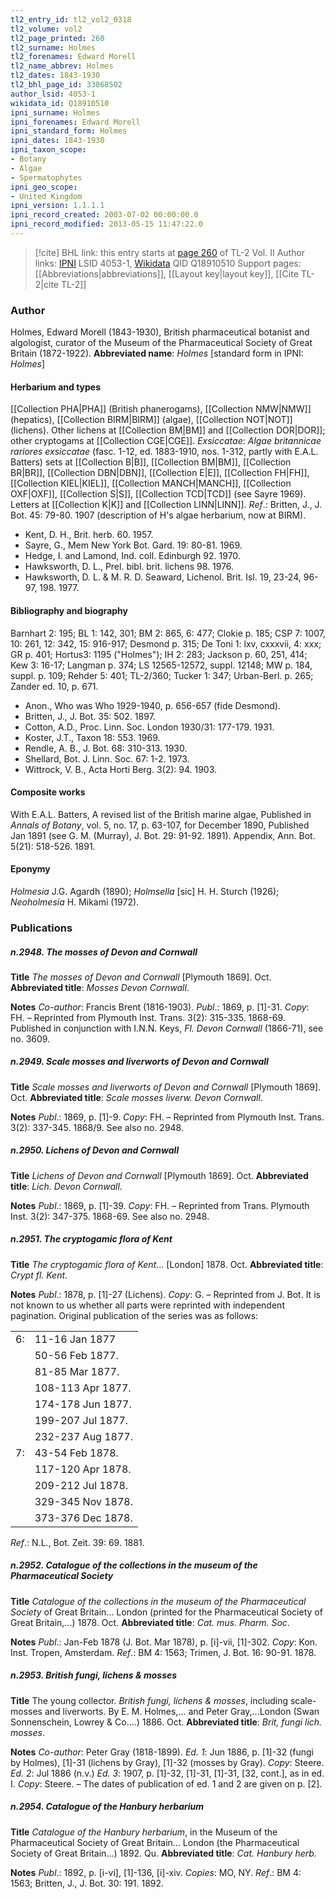```yaml
---
tl2_entry_id: tl2_vol2_0318
tl2_volume: vol2
tl2_page_printed: 260
tl2_surname: Holmes
tl2_forenames: Edward Morell
tl2_name_abbrev: Holmes
tl2_dates: 1843-1930
tl2_bhl_page_id: 33068502
author_lsid: 4053-1
wikidata_id: Q18910510
ipni_surname: Holmes
ipni_forenames: Edward Morell
ipni_standard_form: Holmes
ipni_dates: 1843-1930
ipni_taxon_scope: 
- Botany
- Algae
- Spermatophytes
ipni_geo_scope: 
- United Kingdom
ipni_version: 1.1.1.1
ipni_record_created: 2003-07-02 00:00:00.0
ipni_record_modified: 2013-05-15 11:47:22.0
---
```


> [!cite] BHL link: this entry starts at [page 260](https://www.biodiversitylibrary.org/page/33068502) of TL-2 Vol. II
> Author links: [IPNI](https://www.ipni.org/a/4053-1) LSID 4053-1, [Wikidata](https://www.wikidata.org/wiki/Q18910510) QID Q18910510
> Support pages: [[Abbreviations|abbreviations]], [[Layout key|layout key]], [[Cite TL-2|cite TL-2]]

### Author

Holmes, Edward Morell (1843-1930), British pharmaceutical botanist and algologist, curator of the Museum of the Pharmaceutical Society of Great Britain (1872-1922). 
**Abbreviated name**: *Holmes* \[standard form in IPNI: *Holmes*\]

#### Herbarium and types

[[Collection PHA|PHA]] (British phanerogams), [[Collection NMW|NMW]] (hepatics), [[Collection BIRM|BIRM]] (algae), [[Collection NOT|NOT]] (lichens). Other lichens at [[Collection BM|BM]] and [[Collection DOR|DOR]]; other cryptogams at [[Collection CGE|CGE]].
*Exsiccatae*: *Algae britannicae rariores exsiccatae* (fasc. 1-12, ed. 1883-1910, nos. 1-312, partly with E.A.L. Batters) sets at [[Collection B|B]], [[Collection BM|BM]], [[Collection BR|BR]], [[Collection DBN|DBN]], [[Collection E|E]], [[Collection FH|FH]], [[Collection KIEL|KIEL]], [[Collection MANCH|MANCH]], [[Collection OXF|OXF]], [[Collection S|S]], [[Collection TCD|TCD]] (see Sayre 1969). Letters at [[Collection K|K]] and [[Collection LINN|LINN]].
*Ref*.: Britten, J., J. Bot. 45: 79-80. 1907 (description of H's algae herbarium, now at BIRM).
- Kent, D. H., Brit. herb. 60. 1957.
- Sayre, G., Mem New York Bot. Gard. 19: 80-81. 1969.
- Hedge, I. and Lamond, Ind. coll. Edinburgh 92. 1970.
- Hawksworth, D. L., Prel. bibl. brit. lichens 98. 1976.
- Hawksworth, D. L. & M. R. D. Seaward, Lichenol. Brit. Isl. 19, 23-24, 96-97, 198. 1977.

#### Bibliography and biography

Barnhart 2: 195; BL 1: 142, 301; BM 2: 865, 6: 477; Clokie p. 185; CSP 7: 1007, 10: 261, 12: 342, 15: 916-917; Desmond p. 315; De Toni 1: lxv, cxxxvii, 4: xxx; GR p. 401; Hortus3: 1195 ("Holmes"); IH 2: 283; Jackson p. 60, 251, 414; Kew 3: 16-17; Langman p. 374; LS 12565-12572, suppl. 12148; MW p. 184, suppl. p. 109; Rehder 5: 401; TL-2/360; Tucker 1: 347; Urban-Berl. p. 265; Zander ed. 10, p. 671.
- Anon., Who was Who 1929-1940, p. 656-657 (fide Desmond).
- Britten, J., J. Bot. 35: 502. 1897.
- Cotton, A.D., Proc. Linn. Soc. London 1930/31: 177-179. 1931.
- Koster, J.T., Taxon 18: 553. 1969.
- Rendle, A. B., J. Bot. 68: 310-313. 1930.
- Shellard, Bot. J. Linn. Soc. 67: 1-2. 1973.
- Wittrock, V. B., Acta Horti Berg. 3(2): 94. 1903.

#### Composite works

With E.A.L. Batters, A revised list of the British marine algae, Published in *Annals of Botany*, vol. 5, no. 17, p. 63-107, for December 1890, Published Jan 1891 (see G. M. (Murray), J. Bot. 29: 91-92. 1891). Appendix, Ann. Bot. 5(21): 518-526. 1891.

#### Eponymy

*Holmesia* J.G. Agardh (1890); *Holmsella* \[sic\] H. H. Sturch (1926); *Neoholmesia* H. Mikami (1972).

### Publications

##### n.2948. The mosses of Devon and Cornwall

**Title**
*The mosses of Devon and Cornwall* \[Plymouth 1869\]. Oct.
**Abbreviated title**: *Mosses Devon Cornwall*.

**Notes**
*Co-author*: Francis Brent (1816-1903).
*Publ*.: 1869, p. \[1\]-31. *Copy*: FH. – Reprinted from Plymouth Inst. Trans. 3(2): 315-335. 1868-69. Published in conjunction with I.N.N. Keys, *Fl. Devon Cornwall* (1866-71), see no. 3609.

##### n.2949. Scale mosses and liverworts of Devon and Cornwall

**Title**
*Scale mosses and liverworts of Devon and Cornwall* \[Plymouth 1869\]. Oct.
**Abbreviated title**: *Scale mosses liverw. Devon Cornwall*.

**Notes**
*Publ*.: 1869, p. \[1\]-9. *Copy*: FH. – Reprinted from Plymouth Inst. Trans. 3(2): 337-345. 1868/9. See also no. 2948.

##### n.2950. Lichens of Devon and Cornwall

**Title**
*Lichens of Devon and Cornwall* \[Plymouth 1869\]. Oct.
**Abbreviated title**: *Lich. Devon Cornwall*.

**Notes**
*Publ*.: 1869, p. \[1\]-39. *Copy*: FH. – Reprinted from Trans. Plymouth Inst. 3(2): 347-375. 1868-69. See also no. 2948.

##### n.2951. The cryptogamic flora of Kent

**Title**
*The cryptogamic flora of Kent*... \[London\] 1878. Oct.
**Abbreviated title**: *Crypt fl. Kent*.

**Notes**
*Publ*.: 1878, p. \[1\]-27 (Lichens). *Copy*: G. – Reprinted from J. Bot. It is not known to us whether all parts were reprinted with independent pagination. Original publication of the series was as follows:

| | |
|---|---|
|6:	|11-16 Jan 1877	
|	|50-56 Feb 1877.	
|	|81-85 Mar 1877.	
|	|108-113 Apr 1877.	
|	|174-178 Jun 1877.	
|	|199-207 Jul 1877.
|	|232-237 Aug 1877.
|7:	|43-54 Feb 1878.
|	|117-120 Apr 1878.
|	|209-212 Jul 1878.
|	|329-345 Nov 1878.
|	|373-376 Dec 1878.

*Ref*.: N.L., Bot. Zeit. 39: 69. 1881.

##### n.2952. Catalogue of the collections in the museum of the Pharmaceutical Society

**Title**
*Catalogue of the collections in the museum of the Pharmaceutical Society* of Great Britain... London (printed for the Pharmaceutical Society of Great Britain,...) 1878. Oct.
**Abbreviated title**: *Cat. mus. Pharm. Soc*.

**Notes**
*Publ*.: Jan-Feb 1878 (J. Bot. Mar 1878), p. \[i\]-vii, \[1\]-302. *Copy*: Kon. Inst. Tropen, Amsterdam.
*Ref*.: BM 4: 1563; Trimen, J. Bot. 16: 90-91. 1878.

##### n.2953. British fungi, lichens & mosses

**Title**
The young collector. *British fungi, lichens & mosses*, including scale-mosses and liverworts. By E. M. Holmes,... and Peter Gray,...London (Swan Sonnenschein, Lowrey & Co....) 1886. Oct.
**Abbreviated title**: *Brit, fungi lich. mosses*.

**Notes**
*Co-author*: Peter Gray (1818-1899).
*Ed. 1*: Jun 1886, p. \[1\]-32 (fungi by Holmes), \[1\]-31 (lichens by Gray), \[1\]-32 (mosses by Gray). *Copy*: Steere.
*Ed. 2*: Jul 1886 (n.v.)
*Ed. 3*: 1907, p. \[1\]-32, \[1\]-31, \[1\]-31, \[32, cont.\], as in ed. I. *Copy*: Steere. – The dates of publication of ed. 1 and 2 are given on p. \[2\].

##### n.2954. Catalogue of the Hanbury herbarium

**Title**
*Catalogue of the Hanbury herbarium*, in the Museum of the Pharmaceutical Society of Great Britain... London (the Pharmaceutical Society of Great Britain...) 1892. Qu.
**Abbreviated title**: *Cat. Hanbury herb.*

**Notes**
*Publ*.: 1892, p. \[i-vi\], \[1\]-136, \[i\]-xiv. *Copies*: MO, NY.
*Ref*.: BM 4: 1563; Britten, J., J. Bot. 30: 191. 1892.

